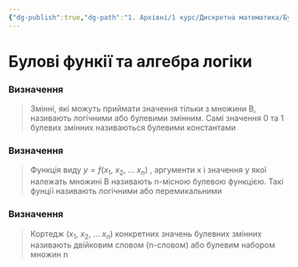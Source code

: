 ```yaml
---
{"dg-publish":true,"dg-path":"1. Архівні/1 курс/Дискретна математика/Булові функії та алгебра логіки.md","permalink":"/1-arhivni/1-kurs/diskretna-matematika/bulovi-funkiyi-ta-algebra-logiki/"}
---
```


# Булові функії та алгебра логіки
### Визначення

> Змінні, які можуть приймати значення тільки з множини B, називають логічними або булевими змінним. Самі значення 0 та 1 булевих змінних називаються булевими константами
> 

### Визначення

> Функція виду $y = f( x_1, \ x_2, \ ... \ x_n )$ , аргументи x і значення у якої належать множині B називають n-місною булевою функцією. Такі фунції називають логічними або перемикальними
> 

### Визначення

> Кортедж $(x_1, \ x_2, \ ... \ x_n)$ конкретних значень булевних змінних називають двійковим словом (n-словом) або булевим набором множин n
>